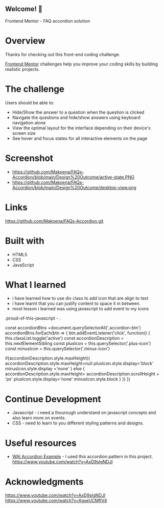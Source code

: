 ## Welcome! 👋
Frontend Mentor - FAQ accordion solution

# Overview

Thanks for checking out this front-end coding challenge.

[Frontend Mentor](https://www.frontendmentor.io) challenges help you improve your coding skills by building realistic projects.

# The challenge 
Users should be able to:

- Hide/Show the answer to a question when the question is clicked
- Navigate the questions and hide/show answers using keyboard navigation alone
- View the optimal layout for the interface depending on their device's screen size
- See hover and focus states for all interactive elements on the page

# Screenshot
- https://github.com/Makoena/FAQs-Accordion/blob/main/Design%20Outcome/active-state.PNG
- https://github.com/Makoena/FAQs-Accordion/blob/main/Design%20Outcome/desktop-view.png

# Links
https://github.com/Makoena/FAQs-Accordion.git 

# Built with
- HTML5
- CSS
- JavaScript


# What I learned
- i have learned how to use div class to add icon that are align to text
- i have learnt that you can justify content to space it in between. 
- most lesson i learned was using javascript to add event to my icons 

.proud-of-this-javascript - .


 const accordionBtns =document.querySelectorAll('.accordion-btn')
accordionBtns.forEach(btn => {
    btn.addEventListener('click', function() {
        this.classList.toggle('active')
        const accordionDescription = this.nextElementSibling
        const plusIcon = this.querySelector('.plus-icon')
        const minusIcon = this.querySelector('.minus-icon')

if(accordionDescription.style.maxHeight){
            accordionDescription.style.maxHeight=null
            plusIcon.style.display='block'
            minusIcon.style.display ='none'
        }
        else {
            accordionDescription.style.maxHeight= accordionDescription.scrollHeight +
            'px'
            plusIcon.style.display='none'
            minusIcon.style.block
        }
    })
})
# Continue Development
- Javascript -  i need a thourough understand on javascript concepts and also learn more on events.
- CSS - need to learn to you different styling patterns and designs.

# Useful resources
- [WAI Accordion Example](https://www.w3.org/WAI/ARIA/apg/patterns/accordion/examples/accordion/) - I used this accordion pattern in this project.
https://www.youtube.com/watch?v=AxD9slgNDJI



#  Acknowledgments
https://www.youtube.com/watch?v=AxD9slgNDJI
https://www.youtube.com/watch?v=XgxeUCMflV4